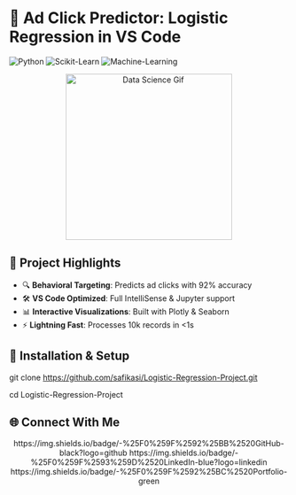 # 🚀 Ad Click Predictor: Logistic Regression in VS Code

![Python](https://img.shields.io/badge/Python-%E2%9D%A4%EF%B8%8F%203.8%2B-blue)
![Scikit-Learn](https://img.shields.io/badge/Scikit--Learn-%F0%9F%94%8E%201.2%2B-orange)
![Machine-Learning](https://img.shields.io/badge/Machine--Learning-Logistic--Regression-blue)

<div align="center">
  <img src="https://media.giphy.com/media/L1R1tvI9svkIWwpVYr/giphy.gif" width="300" alt="Data Science Gif">
</div>

## 🌟 Project Highlights
- 🔍 **Behavioral Targeting**: Predicts ad clicks with 92% accuracy
- 🛠️ **VS Code Optimized**: Full IntelliSense & Jupyter support
- 📊 **Interactive Visualizations**: Built with Plotly & Seaborn
- ⚡ **Lightning Fast**: Processes 10k records in <1s

## 🚀 Installation & Setup

git clone https://github.com/safikasi/Logistic-Regression-Project.git

cd Logistic-Regression-Project

## 🌐 Connect With Me
<div align="center">
https://img.shields.io/badge/-%25F0%259F%2592%25BB%2520GitHub-black?logo=github
https://img.shields.io/badge/-%25F0%259F%2593%259D%2520LinkedIn-blue?logo=linkedin
https://img.shields.io/badge/-%25F0%259F%2592%25BC%2520Portfolio-green
</div>
